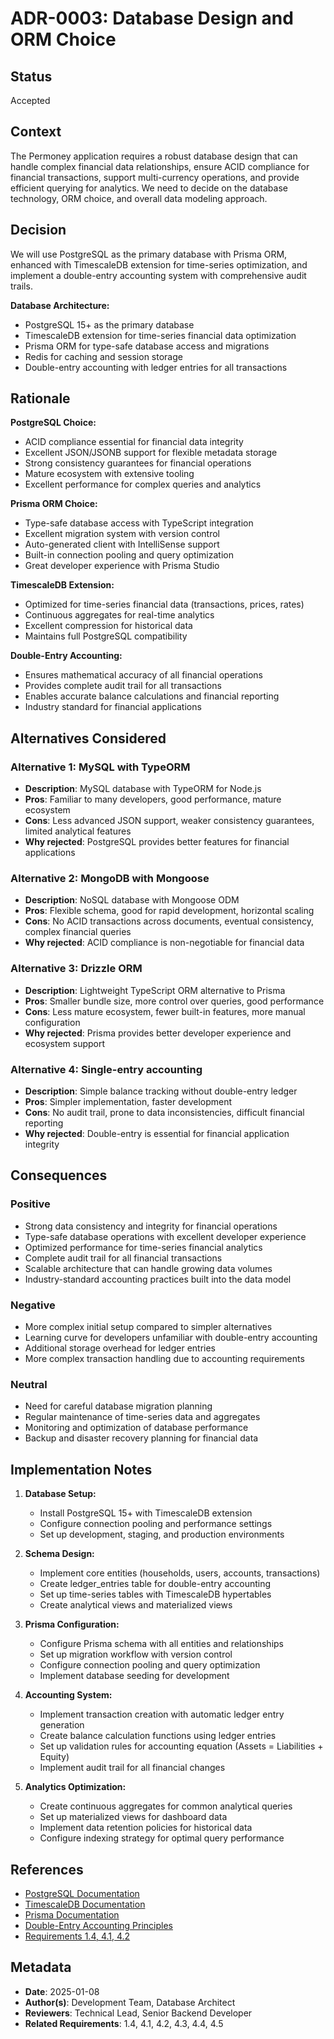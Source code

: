 # ADR-0003: Database Design and ORM Choice

## Status

Accepted

## Context

The Permoney application requires a robust database design that can handle complex financial data
relationships, ensure ACID compliance for financial transactions, support multi-currency operations,
and provide efficient querying for analytics. We need to decide on the database technology, ORM
choice, and overall data modeling approach.

## Decision

We will use PostgreSQL as the primary database with Prisma ORM, enhanced with TimescaleDB extension
for time-series optimization, and implement a double-entry accounting system with comprehensive
audit trails.

**Database Architecture:**

- PostgreSQL 15+ as the primary database
- TimescaleDB extension for time-series financial data optimization
- Prisma ORM for type-safe database access and migrations
- Redis for caching and session storage
- Double-entry accounting with ledger entries for all transactions

## Rationale

**PostgreSQL Choice:**

- ACID compliance essential for financial data integrity
- Excellent JSON/JSONB support for flexible metadata storage
- Strong consistency guarantees for financial operations
- Mature ecosystem with extensive tooling
- Excellent performance for complex queries and analytics

**Prisma ORM Choice:**

- Type-safe database access with TypeScript integration
- Excellent migration system with version control
- Auto-generated client with IntelliSense support
- Built-in connection pooling and query optimization
- Great developer experience with Prisma Studio

**TimescaleDB Extension:**

- Optimized for time-series financial data (transactions, prices, rates)
- Continuous aggregates for real-time analytics
- Excellent compression for historical data
- Maintains full PostgreSQL compatibility

**Double-Entry Accounting:**

- Ensures mathematical accuracy of all financial operations
- Provides complete audit trail for all transactions
- Enables accurate balance calculations and financial reporting
- Industry standard for financial applications

## Alternatives Considered

### Alternative 1: MySQL with TypeORM

- **Description**: MySQL database with TypeORM for Node.js
- **Pros**: Familiar to many developers, good performance, mature ecosystem
- **Cons**: Less advanced JSON support, weaker consistency guarantees, limited analytical features
- **Why rejected**: PostgreSQL provides better features for financial applications

### Alternative 2: MongoDB with Mongoose

- **Description**: NoSQL database with Mongoose ODM
- **Pros**: Flexible schema, good for rapid development, horizontal scaling
- **Cons**: No ACID transactions across documents, eventual consistency, complex financial queries
- **Why rejected**: ACID compliance is non-negotiable for financial data

### Alternative 3: Drizzle ORM

- **Description**: Lightweight TypeScript ORM alternative to Prisma
- **Pros**: Smaller bundle size, more control over queries, good performance
- **Cons**: Less mature ecosystem, fewer built-in features, more manual configuration
- **Why rejected**: Prisma provides better developer experience and ecosystem support

### Alternative 4: Single-entry accounting

- **Description**: Simple balance tracking without double-entry ledger
- **Pros**: Simpler implementation, faster development
- **Cons**: No audit trail, prone to data inconsistencies, difficult financial reporting
- **Why rejected**: Double-entry is essential for financial application integrity

## Consequences

### Positive

- Strong data consistency and integrity for financial operations
- Type-safe database operations with excellent developer experience
- Optimized performance for time-series financial analytics
- Complete audit trail for all financial transactions
- Scalable architecture that can handle growing data volumes
- Industry-standard accounting practices built into the data model

### Negative

- More complex initial setup compared to simpler alternatives
- Learning curve for developers unfamiliar with double-entry accounting
- Additional storage overhead for ledger entries
- More complex transaction handling due to accounting requirements

### Neutral

- Need for careful database migration planning
- Regular maintenance of time-series data and aggregates
- Monitoring and optimization of database performance
- Backup and disaster recovery planning for financial data

## Implementation Notes

1. **Database Setup:**
   - Install PostgreSQL 15+ with TimescaleDB extension
   - Configure connection pooling and performance settings
   - Set up development, staging, and production environments

2. **Schema Design:**
   - Implement core entities (households, users, accounts, transactions)
   - Create ledger_entries table for double-entry accounting
   - Set up time-series tables with TimescaleDB hypertables
   - Create analytical views and materialized views

3. **Prisma Configuration:**
   - Configure Prisma schema with all entities and relationships
   - Set up migration workflow with version control
   - Configure connection pooling and query optimization
   - Implement database seeding for development

4. **Accounting System:**
   - Implement transaction creation with automatic ledger entry generation
   - Create balance calculation functions using ledger entries
   - Set up validation rules for accounting equation (Assets = Liabilities + Equity)
   - Implement audit trail for all financial changes

5. **Analytics Optimization:**
   - Create continuous aggregates for common analytical queries
   - Set up materialized views for dashboard data
   - Implement data retention policies for historical data
   - Configure indexing strategy for optimal query performance

## References

- [PostgreSQL Documentation](https://www.postgresql.org/docs/)
- [TimescaleDB Documentation](https://docs.timescale.com/)
- [Prisma Documentation](https://www.prisma.io/docs)
- [Double-Entry Accounting Principles](https://en.wikipedia.org/wiki/Double-entry_bookkeeping)
- [Requirements 1.4, 4.1, 4.2](../specs/permoney-enterprise-redesign/requirements.md)

## Metadata

- **Date**: 2025-01-08
- **Author(s)**: Development Team, Database Architect
- **Reviewers**: Technical Lead, Senior Backend Developer
- **Related Requirements**: 1.4, 4.1, 4.2, 4.3, 4.4, 4.5
